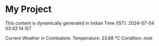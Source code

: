 # My Project

This content is dynamically generated in Indian Time (IST): 2024-07-04 03:42:14 IST


Current Weather in Coimbatore:
Temperature: 23.88 °C
Condition: mist
